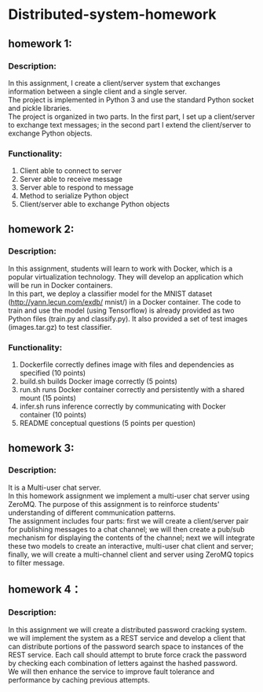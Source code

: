 # Distributed-system-homework
## homework 1: 
### Description:
In this assignment, I create a client/server system that exchanges information between a single 
client and a single server.  <br>
The project is implemented in Python 3 and use the standard Python socket and pickle libraries.  <br>
The project is organized in two parts. In the first part, I set up a client/server to exchange text 
messages; in the second part I extend the client/server to exchange Python objects. 
<br>

### Functionality: 
1. Client able to connect to server 
2. Server able to receive message 
3. Server able to respond to message 
4. Method to serialize Python object 
5. Client/server able to exchange Python objects 

## homework 2:
### Description:
In this assignment, students will learn to work with Docker, which is a popular virtualization technology. They
will develop an application which will be run in Docker containers. <br>
In this part, we deploy a classifier model for the MNIST dataset (http://yann.lecun.com/exdb/
mnist/) in a Docker container. The code to train and use the model (using Tensorflow) is already provided as two Python files (train.py and classify.py). It also provided a set of test images (images.tar.gz) to test classifier. <br>

### Functionality: 
1. Dockerfile correctly defines image with files and dependencies as specified (10 points)
2. build.sh builds Docker image correctly (5 points)
3. run.sh runs Docker container correctly and persistently with a shared mount (15 points)
4. infer.sh runs inference correctly by communicating with Docker container (10 points)
5. README conceptual questions (5 points per question)

## homework 3:
### Description:
It is a Multi-user chat server. <br>
In this homework assignment we implement a multi-user chat server using ZeroMQ. The purpose of this assignment is to reinforce students' understanding of different communication patterns. <br>
The assignment includes four parts: first we will create a client/server pair for publishing messages to a chat channel; we will then create a pub/sub mechanism for displaying the contents of the channel; next we will integrate these two models to create an interactive, multi-user chat client and server; finally, we will create a multi-channel
client and server using ZeroMQ topics to filter message. <br>

## homework 4：
### Description:
In this assignment we will create a distributed password cracking system. <br>
we will implement the system as a REST service and develop a client that can distribute portions of the password search space to instances of the REST service. Each call should attempt to brute force crack the password by checking each combination of letters against the hashed password. <br>
We will then enhance the service to improve fault tolerance and performance by caching previous attempts. <br>
